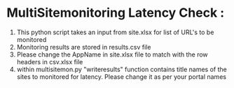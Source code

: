 # MultiSitemonitoring Latency Check :
1. This python script takes an input from site.xlsx for list of URL's to be monitored
2. Monitoring results are stored in results.csv file
3. Please change the AppName in site.xlsx file to match with the row headers in csv.xlsx file
4. within multisitemon.py "writeresults" function contains title names of the sites to monitored for latency. Please change it as per your portal names 
